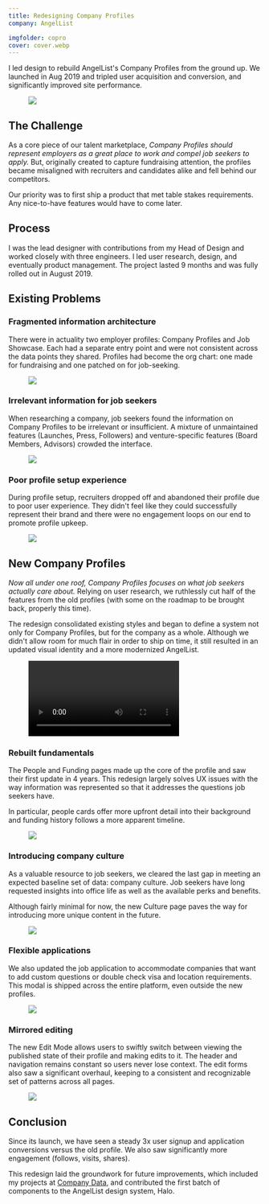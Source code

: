```yaml
---
title: Redesigning Company Profiles
company: AngelList

imgfolder: copro
cover: cover.webp
---
```


I led design to rebuild AngelList's Company Profiles from the ground up. We launched in Aug 2019 and tripled user acquisition and conversion, and significantly improved site performance.

<figure>
  <img src="/assets/img/{{ page.imgfolder }}/cover3.webp" />
</figure>

## The Challenge
As a core piece of our talent marketplace, *Company Profiles should represent employers as a great place to work and compel job seekers to apply.* But, originally created to capture fundraising attention, the profiles became misaligned with recruiters and candidates alike and fell behind our competitors.

Our priority was to first ship a product that met table stakes requirements. Any nice-to-have features would have to come later.

## Process
I was the lead designer with contributions from my Head of Design and worked closely with three engineers. I led user research, design, and eventually product management. The project lasted 9 months and was fully rolled out in August 2019.

## Existing Problems
### Fragmented information architecture
There were in actuality two employer profiles: Company Profiles and Job Showcase. Each had a separate entry point and were not consistent across the data points they shared. Profiles had become the org chart: one made for fundraising and one patched on for job-seeking.

<figure>
  <img src="/assets/img/{{ page.imgfolder }}/old.webp" />
</figure>

### Irrelevant information for job seekers
When researching a company, job seekers found the information on Company Profiles to be irrelevant or insufficient. A mixture of unmaintained features (Launches, Press, Followers) and venture-specific features (Board Members, Advisors) crowded the interface.

<figure>
  <img src="/assets/img/{{ page.imgfolder }}/old-data.webp" />
</figure>

### Poor profile setup experience
During profile setup, recruiters dropped off and abandoned their profile due to poor user experience. They didn't feel like they could successfully represent their brand and there were no engagement loops on our end to promote profile upkeep.

<figure>
  <img src="/assets/img/{{ page.imgfolder }}/old-edit.webp" />
</figure>

## New Company Profiles

*Now all under one roof, Company Profiles focuses on what job seekers actually care about.* Relying on user research, we ruthlessly cut half of the features from the old profiles (with some on the roadmap to be brought back, properly this time).

The redesign consolidated existing styles and began to define a system not only for Company Profiles, but for the company as a whole. Although we didn't allow room for much flair in order to ship on time, it still resulted in an updated visual identity and a more modernized AngelList.

<figure>
  <video controls loop autoplay style="border-radius:0px;box-shadow:none;max-width:100%" name="" src="/assets/img/{{ page.imgfolder }}/copro-carousel.webm"></video>
</figure>

### Rebuilt fundamentals
The People and Funding pages made up the core of the profile and saw their first update in 4 years. This redesign largely solves UX issues with the way information was represented so that it addresses the questions job seekers have.

In particular, people cards offer more upfront detail into their background and funding history follows a more apparent timeline.

<figure>
  <img src="/assets/img/{{ page.imgfolder }}/pages.webp" />
</figure>

### Introducing company culture
As a valuable resource to job seekers, we cleared the last gap in meeting an expected baseline set of data: company culture. Job seekers have long requested insights into office life as well as the available perks and benefits.

Although fairly minimal for now, the new Culture page paves the way for introducing more unique content in the future.

<figure>
  <img src="/assets/img/{{ page.imgfolder }}/culture.webp" />
</figure>

### Flexible applications
We also updated the job application to accommodate companies that want to add custom questions or double check visa and location requirements. This modal is shipped across the entire platform, even outside the new profiles.

<figure>
  <img src="/assets/img/{{ page.imgfolder }}/appmodal.webp" />
</figure>

### Mirrored editing
The new Edit Mode allows users to swiftly switch between viewing the published state of their profile and making edits to it. The header and navigation remains constant so users never lose context. The edit forms also saw a significant overhaul, keeping to a consistent and recognizable set of patterns across all pages.

<figure>
  <img src="/assets/img/{{ page.imgfolder }}/edit.webp" />
</figure>

## Conclusion

Since its launch, we have seen a steady 3x user signup and application conversions versus the old profile. We also saw significantly more engagement (follows, visits, shares).

This redesign laid the groundwork for future improvements, which included my projects at <a href="../work/data-at-angellist.html">Company Data</a>, and contributed the first batch of components to the AngelList design system, Halo.


